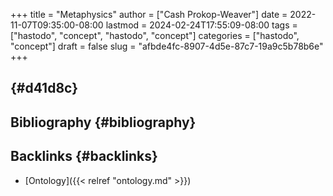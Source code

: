 +++
title = "Metaphysics"
author = ["Cash Prokop-Weaver"]
date = 2022-11-07T09:35:00-08:00
lastmod = 2024-02-24T17:55:09-08:00
tags = ["hastodo", "concept", "hastodo", "concept"]
categories = ["hastodo", "concept"]
draft = false
slug = "afbde4fc-8907-4d5e-87c7-19a9c5b78b6e"
+++

##  {#d41d8c}


## Bibliography {#bibliography}

<style>.csl-entry{text-indent: -1.5em; margin-left: 1.5em;}</style><div class="csl-bib-body">
</div>


## Backlinks {#backlinks}

-   [Ontology]({{< relref "ontology.md" >}})

